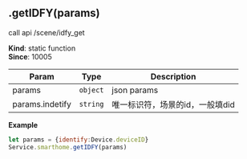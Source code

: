 <a name="module_miot/service/smarthome.getIDFY"></a>

## .getIDFY(params)
call api /scene/idfy_get

**Kind**: static function  
**Since**: 10005  

| Param | Type | Description |
| --- | --- | --- |
| params | <code>object</code> | json params |
| params.indetify | <code>string</code> | 唯一标识符，场景的id，一般填did |

**Example**  
```js
let params = {identify:Device.deviceID}
Service.smarthome.getIDFY(params)
```
